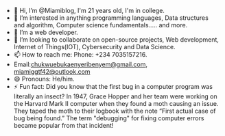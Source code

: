 - 👋 Hi, I’m @Miamiblog, I'm 21 years old, I'm in college.
- 👀 I’m interested in anything programming languages, Data structures and algorithm, Computer science fundamentals..... and more.
- 🌱 I’m a web developer.
- 💞️ I’m looking to collaborate on open-source projects, Web development, Internet of Things(IOT), Cybersecurity and Data Science.
- 📫 How to reach me: Phone: +234 7035157216.
-  Email:chukwuebukaenyeribenyem@gmail.com, miamiggtf42@outlook.com
- 😄 Pronouns: He/him.
- ⚡ Fun fact: Did you know that the first bug in a computer program was literally an insect?
      In 1947, Grace Hopper and her team were working on the Harvard Mark II computer when they found a moth causing an issue.
      They taped the moth to their logbook with the note “First actual case of bug being found.”
      The term "debugging" for fixing computer errors became popular from that incident!

<!---
Miamiblog/Miamiblog is a ✨ special ✨ repository because its `README.md` (this file) appears on your GitHub profile.
You can click the Preview link to take a look at your changes.
--->
